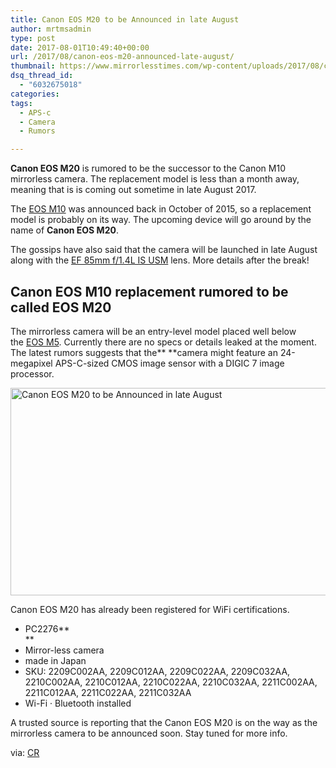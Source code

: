 ```yaml
---
title: Canon EOS M20 to be Announced in late August
author: mrtmsadmin
type: post
date: 2017-08-01T10:49:40+00:00
url: /2017/08/canon-eos-m20-announced-late-august/
thumbnail: https://www.mirrorlesstimes.com/wp-content/uploads/2017/08/canon-eos-m10-replacement-1-750x550.jpg
dsq_thread_id:
  - "6032675018"
categories:
tags:
  - APS-c
  - Camera
  - Rumors

---
```

**Canon EOS M20** is rumored to be the successor to the Canon M10 mirrorless camera. The replacement model is less than a month away, meaning that is is coming out sometime in late August 2017.

The <a href="http://amzn.to/2sYCKW4" target="_blank" rel="noopener noreferrer">EOS M10</a> was announced back in October of 2015, so a replacement model is probably on its way. The upcoming device will go around by the name of **Canon EOS M20**.

The gossips have also said that the camera will be launched in late August along with the [EF 85mm f/1.4L IS USM][1] lens. More details after the break!<!--more-->

## Canon EOS M10 replacement rumored to be called EOS M20

The mirrorless camera will be an entry-level model placed well below the <a title="Canon EOS M3 mirrorless camera becomes official" href="http://amzn.to/2s0lWAK" target="_blank" rel="noopener noreferrer">EOS M5</a>. Currently there are no specs or details leaked at the moment. The latest rumors suggests that the** **camera might feature an 24-megapixel APS-C-sized CMOS image sensor with a DIGIC 7 image processor.

[<img class="aligncenter wp-image-1232 size-full" title="Canon EOS M20 to be Announced in late August" src="https://i1.wp.com/www.mirrorlesstimes.com/wp-content/uploads/2017/08/canon-eos-m20-mirrorlesss-camera-coming-july-2017.jpg?resize=600%2C332&#038;ssl=1" alt="Canon EOS M20 to be Announced in late August" width="600" height="332" srcset="https://i1.wp.com/www.mirrorlesstimes.com/wp-content/uploads/2017/08/canon-eos-m20-mirrorlesss-camera-coming-july-2017.jpg?w=950&ssl=1 950w, https://i1.wp.com/www.mirrorlesstimes.com/wp-content/uploads/2017/08/canon-eos-m20-mirrorlesss-camera-coming-july-2017.jpg?resize=300%2C166&ssl=1 300w, https://i1.wp.com/www.mirrorlesstimes.com/wp-content/uploads/2017/08/canon-eos-m20-mirrorlesss-camera-coming-july-2017.jpg?resize=768%2C425&ssl=1 768w, https://i1.wp.com/www.mirrorlesstimes.com/wp-content/uploads/2017/08/canon-eos-m20-mirrorlesss-camera-coming-july-2017.jpg?resize=700%2C388&ssl=1 700w" sizes="(max-width: 600px) 100vw, 600px" data-recalc-dims="1" />][2]

Canon EOS M20 has already been registered for WiFi certifications.

  * PC2276**  
** 
  * Mirror-less camera
  * made in Japan
  * SKU: 2209C002AA, 2209C012AA, 2209C022AA, 2209C032AA, 2210C002AA, 2210C012AA, 2210C022AA, 2210C032AA, 2211C002AA, 2211C012AA, 2211C022AA, 2211C032AA
  * Wi-Fi · Bluetooth installed

A trusted source is reporting that the Canon EOS M20 is on the way as the mirrorless camera to be announced soon. Stay tuned for more info.

via: <a title="" href="http://www.canonrumors.com/canon-eos-m20-coming-at-the-end-of-august-cr3/" target="_blank" rel="nofollow noopener">CR</a>

 [1]: https://www.dailycameranews.com/2017/07/canon-ef-85mm-f1-4l-usm-lens-announced-late-august/
 [2]: https://i1.wp.com/www.mirrorlesstimes.com/wp-content/uploads/2017/08/canon-eos-m20-mirrorlesss-camera-coming-july-2017.jpg?ssl=1